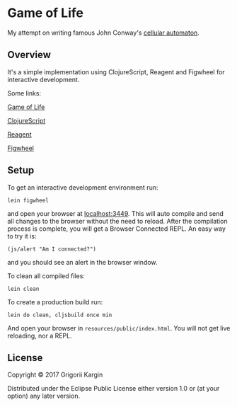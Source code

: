 # Game of Life

My attempt on writing famous John Conway's [cellular automaton](https://en.wikipedia.org/wiki/Cellular_automaton).

## Overview

It's a simple implementation using ClojureScript, Reagent and Figwheel for
interactive development.

Some links:

[Game of Life](https://en.wikipedia.org/wiki/Conway%27s_Game_of_Life)

[ClojureScript](https://clojurescript.org)

[Reagent](https://reagent-project.github.io)

[Figwheel](https://github.com/bhauman/lein-figwheel)

## Setup

To get an interactive development environment run:

    lein figwheel

and open your browser at [localhost:3449](http://localhost:3449/).
This will auto compile and send all changes to the browser without the
need to reload. After the compilation process is complete, you will
get a Browser Connected REPL. An easy way to try it is:

    (js/alert "Am I connected?")

and you should see an alert in the browser window.

To clean all compiled files:

    lein clean

To create a production build run:

    lein do clean, cljsbuild once min

And open your browser in `resources/public/index.html`. You will not
get live reloading, nor a REPL.

## License

Copyright © 2017 Grigorii Kargin

Distributed under the Eclipse Public License either version 1.0 or (at your option) any later version.
